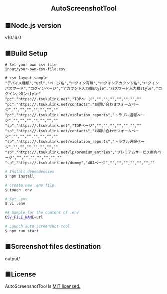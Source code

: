 <h2 align="center">AutoScreenshotTool</h2>

## ■Node.js version

v10.16.0

## ■Build Setup

```directory
# Set your own csv file
input/your-own-csv-file.csv

# csv layout sample
"デバイス種類","url","ページ名","ログイン有無","ログインアカウント名","ログインパスワード","ログインページ","アカウント入力欄style","パスワード入力欄style","ログインボタンstyle"
"pc","https://.tsukulink.net","TOPページ","","","","","","",""
"pc","https://.tsukulink.net/contacts","お問い合わせフォームページ","","","","","","",""
"pc","https://.tsukulink.net/violation_reports","トラブル通報ページ","","","","","","",""
"sp","https://.tsukulink.net","TOPページ","","","","","","",""
"sp","https://.tsukulink.net/contacts","お問い合わせフォームページ","","","","","","",""
"sp","https://.tsukulink.net/violation_reports","トラブル通報ページ","","","","","","",""
"sp","https://.tsukulink.net/lp/premium_entries","プレミアムサービス案内ページ","","","","","","",""
"sp","https://.tsukulink.net/dummy","404ページ","","","","","","",""
```

```bash
# Install dependencies
$ npm install

# Create new .env file
$ touch .env

# Set .env
$ vi .env

## Sample for the content of .env
CSV_FILE_NAME=url

# Launch auto screenshot-tool
$ npm run start
```

## ■Screenshot files destination

output/

## ■License

AutoScreenshotTool is [MIT licensed.](https://github.com/dmiyamoto/AutoScreenshotTool/blob/master/LICENSE)
